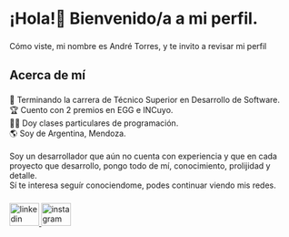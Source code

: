 ###

<h1 align="left">¡Hola!👋 Bienvenido/a a mi perfil.</h1>

###

<p align="left">Cómo viste, mi nombre es André Torres, y te invito a revisar mi perfil</p>

###

<h2 align="left">Acerca de mí</h2>

###

<p align="left">📖 Terminando la carrera de Técnico Superior en Desarrollo de Software.<br>🏆 Cuento con 2 premios en EGG e INCuyo.<br>👨‍🏫 Doy clases particulares de programación.<br>🌎 Soy de Argentina, Mendoza.<br><br>Soy un desarrollador que aún no cuenta con experiencia y que en cada proyecto que desarrollo, pongo todo de mí, conocimiento, prolijidad y detalle.<br>Sí te interesa seguír conociendome, podes continuar viendo mis redes.</p>

###

<div align="left">
  <a href="https://www.linkedin.com/in/andr%C3%A9-torres-419931235/" target="_blank">
    <img src="https://raw.githubusercontent.com/maurodesouza/profile-readme-generator/master/src/assets/icons/social/linkedin/default.svg" width="52" height="40" alt="linkedin logo"  />
  </a>
  <a href="https://www.instagram.com/___andretorres/" target="_blank">
    <img src="https://raw.githubusercontent.com/maurodesouza/profile-readme-generator/master/src/assets/icons/social/instagram/default.svg" width="52" height="40" alt="instagram logo"  />
  </a>
</div>

###
